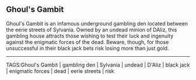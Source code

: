 ## Ghoul's Gambit

Ghoul's Gambit is an infamous underground gambling den located between the eerie streets of Sylvania. Owned by an undead minion of DAliz, this gambling house attracts those wishing to test their luck and ingenuity against the enigmatic forces of the dead. Beware, though, for those unsuccessful in their black jack bets risk losing more than just gold.


---

TAGS:Ghoul's Gambit | gambling den | Sylvania | undead | D'Aliz | black jack | enigmatic forces | dead | eerie streets | risk
